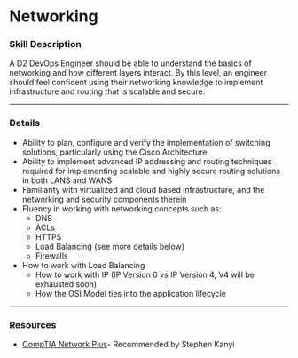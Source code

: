 # Networking 
	
### Skill Description
A D2 DevOps Engineer should be able to understand the basics of networking and how different layers interact. By this level, an engineer should feel confident using their networking knowledge to implement infrastructure and routing that is scalable and secure. 

---

### Details
- Ability to plan, configure and verify the implementation of switching solutions, particularly using the Cisco Architecture
- Ability to implement advanced IP addressing and routing techniques required for implementing scalable and highly secure routing solutions in both LANS and WANS
- Familiarity with virtualized and cloud based infrastructure, and the networking and security components therein
- Fluency in working with networking concepts such as: 
  - DNS
  - ACLs
  - HTTPS
  - Load Balancing (see more details below)
  - Firewalls
- How to work with Load Balancing
	- How to work with IP (IP Version 6 vs IP Version 4, V4 will be exhausted soon)
	- How the OSI Model ties into the application lifecycle
----

### Resources
- [CompTIA Network Plus](https://www.cybrary.it/course/comptia-network-plus/)- Recommended by Stephen Kanyi

